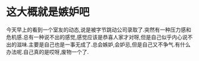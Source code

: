 # 这大概就是嫉妒吧

今天早上的看到一个室友的动态,说是被字节跳动公司录取了.突然有一种压力感和危机感.总有一种说不出的感觉,感觉应该是恭喜人家才对呀,但是自己似乎内心说不出的滋味.主要是自己也是一事无成了.总会嫉妒,会妒忌,但是自己又不争气.有什么办法呢.自己真的是哎呀,废物一个了.
